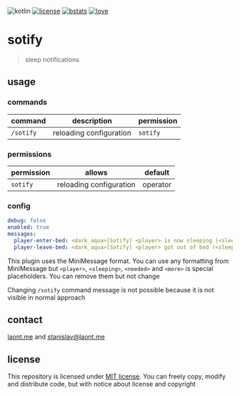 ![kotlin](https://img.shields.io/badge/kotlin_inside-7f52ff?style=flat)
[![license](https://img.shields.io/badge/mit_license-black?style=flat)](/LICENSE.md)
[![bstats](https://img.shields.io/badge/bstats-009688?style=flat)](https://bstats.org/plugin/bukkit/Sotify/15521)
[![love](https://img.shields.io/badge/made_with_❤-ff3053?style=flat)](https://laont.me/)

# sotify
> sleep notifications

## usage

### commands
| command   | description             | permission |
|-----------|-------------------------|------------|
| `/sotify` | reloading configuration | `sotify`   |

### permissions
| permission | allows                  | default  |
|------------|-------------------------|----------|
| `sotify`   | reloading configuration | operator |

### config
```yaml
debug: false
enabled: true
messages:
  player-enter-bed: <dark_aqua>[Sotify] <player> is now sleeping (<sleeping>/<needed>, <more> more needed to skip)
  player-leave-bed: <dark_aqua>[Sotify] <player> got out of bed (<sleeping>/<needed>, <more> more needed to skip)
```
This plugin uses the MiniMessage format. You can use any formatting from MiniMessage but `<player>`, `<sleeping>`, `<needed>` and `<more>` is special placeholders. You can remove them but not change

Changing `/sotify` command message is not possible because it is not visible in normal approach

## contact
[laont.me](https://laont.me) and [stanislav@laont.me](mailto:stanislav@laont.me)

## license
This repository is licensed under [MIT license](/LICENSE.md). You can freely copy, modify and distribute code, but with notice about license and copyright